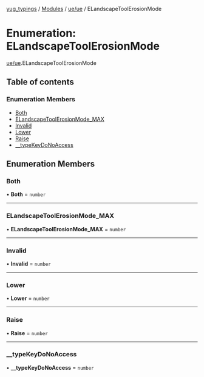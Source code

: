[yug_typings](../README.md) / [Modules](../modules.md) / [ue/ue](../modules/ue_ue.md) / ELandscapeToolErosionMode

# Enumeration: ELandscapeToolErosionMode

[ue/ue](../modules/ue_ue.md).ELandscapeToolErosionMode

## Table of contents

### Enumeration Members

- [Both](ue_ue.ELandscapeToolErosionMode.md#both)
- [ELandscapeToolErosionMode\_MAX](ue_ue.ELandscapeToolErosionMode.md#elandscapetoolerosionmode_max)
- [Invalid](ue_ue.ELandscapeToolErosionMode.md#invalid)
- [Lower](ue_ue.ELandscapeToolErosionMode.md#lower)
- [Raise](ue_ue.ELandscapeToolErosionMode.md#raise)
- [\_\_typeKeyDoNoAccess](ue_ue.ELandscapeToolErosionMode.md#__typekeydonoaccess)

## Enumeration Members

### Both

• **Both** = `number`

___

### ELandscapeToolErosionMode\_MAX

• **ELandscapeToolErosionMode\_MAX** = `number`

___

### Invalid

• **Invalid** = `number`

___

### Lower

• **Lower** = `number`

___

### Raise

• **Raise** = `number`

___

### \_\_typeKeyDoNoAccess

• **\_\_typeKeyDoNoAccess** = `number`
